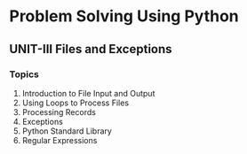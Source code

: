 # Problem Solving Using Python

## UNIT-III Files and Exceptions

### Topics

1. Introduction to File Input and Output
2. Using Loops to Process Files
3. Processing Records
4. Exceptions
5. Python Standard Library
6. Regular Expressions
